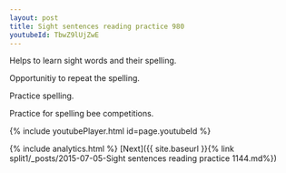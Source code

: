```yaml
---
layout: post
title: Sight sentences reading practice 980
youtubeId: TbwZ9lUjZwE
---
```

 
 
Helps to learn sight words and their spelling.

Opportunitiy to repeat the spelling. 

Practice spelling. 
 
Practice for spelling bee competitions. 
 
{% include youtubePlayer.html id=page.youtubeId %}
 
 
{% include analytics.html %} 
[Next]({{ site.baseurl }}{% link  split1/_posts/2015-07-05-Sight sentences reading practice 1144.md%})
 

